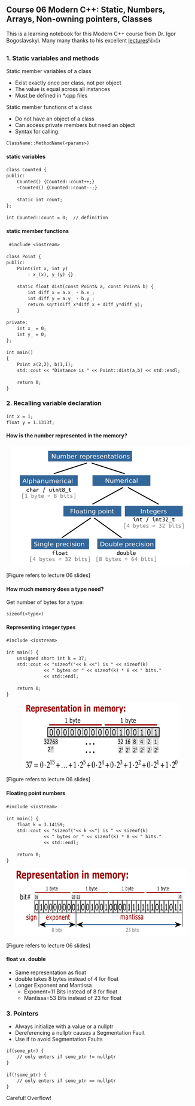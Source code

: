 ## Course 06 Modern C++: Static, Numbers, Arrays, Non-owning pointers, Classes
This is a learning notebook for this Modern C++ course from Dr. Igor Bogoslavskyi. Many many thanks to his excellent [lectures](https://www.youtube.com/playlist?list=PLgnQpQtFTOGR50iIOtO36nK6aNPtVq98C)!:thumbsup::thumbsup:

### 1. Static variables and methods

Static member variables of a class
* Exist exactly once per class, not per object
* The value is equal across all instances
* Must be defined in *.cpp files

Static member functions of a class
* Do not have an object of a class
* Can access private members but need an object
* Syntax for calling:

```
ClassName::MethodName(<params>)
```

#### static variables
```
class Counted {
public:
    Counted() {Counted::count++;}    
    ~Counted() {Counted::count--;}

    static int count;
};

int Counted::count = 0;  // definition
```

#### static member functions

```
 #include <iostream>

class Point {
public:
	Point(int x, int y)
		: x_(x), y_(y) {}

	static float dist(const Point& a, const Point& b) {
		int diff_x = a.x_ - b.x_;
		int diff_y = a.y_ - b.y_;
		return sqrt(diff_x*diff_x + diff_y*diff_y);
	}	

private:
	int x_ = 0;
	int y_ = 0;
};

int main()
{
	Point a(2,2), b(1,1);
	std::cout << "Distance is " << Point::dist(a,b) << std::endl;

	return 0;
}
```

### 2. Recalling variable declaration

```
int x = 1;
float y = 1.1313f;
```
#### How is the number represented in the memory?

<p align = "center">
  <img src="media/number.png"  width="480" height="320">
</p>
[Figure refers to lecture 06 slides]


#### How much memory does a type need?
Get number of bytes for a type:
```
sizeof(<type>)
```

#### Representing integer types

```
#include <iostream>

int main() {
    unsigned short int k = 37;
    std::cout << "sizeof("<< k <<") is " << sizeof(k)
              << " bytes or " << sizeof(k) * 8 << " bits." 
              << std::endl;

    return 0;
}
```
<p align = "center">
  <img src="media/int_memory.png"  width="420" height="180">
</p>

[Figure refers to lecture 06 slides]


#### Floating point numbers

```
#include <iostream>

int main() {
    float k = 3.14159;
    std::cout << "sizeof("<< k <<") is " << sizeof(k)
              << " bytes or " << sizeof(k) * 8 << " bits." 
              << std::endl;

    return 0;
}
```

<p align = "center">
  <img src="media/float-memory.png"  width="460" height="180">
</p>

[Figure refers to lecture 06 slides]

#### float vs. double
* Same representation as float
* double takes 8 bytes instead of 4 for float
* Longer Exponent and Mantissa
    * Exponent=11 Bits instead of 8 for float
    * Mantissa=53 Bits instead of 23 for float

 
### 3. Pointers

* Always initialize with a value or a nullptr
* Dereferencing a nullptr causes a Segmentation Fault
* Use if to avoid Segmentation Faults

```
if(some_ptr) {
    // only enters if some_ptr != nullptr
}

if(!some_ptr) {
    // only enters if some_ptr == nullptr
}
```
Careful! Overflow! 
